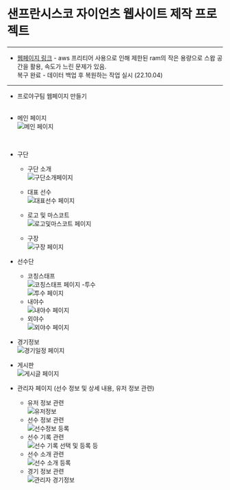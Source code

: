 # 샌프란시스코 자이언츠 웹사이트 제작 프로젝트
-----------------------------------------------

- [웹페이지 링크](http://3.36.66.20:8080/main/entrance) - aws 프리티어 사용으로 인해 제한된 ram의 작은 용량으로 스왑 공간을 활용, 속도가 느린 문제가 있음.
<br> 복구 완료 - 데이터 백업 후 복원하는 작업 실시 (22.10.04)

-----------------------------------------------

- 프로야구팀 웹페이지 만들기
<br><br>




- 메인 페이지  
![메인 페이지](https://user-images.githubusercontent.com/86460929/175053004-efdd5a87-ae3f-404b-9533-56621365d310.gif)
<br/>

- 구단
  - 구단 소개<br>
  ![구단소개페이지](https://user-images.githubusercontent.com/86460929/181475854-7831c892-755d-426a-bbf9-69d92cd2cdff.gif)
  
  - 대표 선수<br>
  ![대표선수 페이지](https://user-images.githubusercontent.com/86460929/181484024-52a72100-e2a6-4371-8f8b-53262e87dbd6.gif)  
  
  - 로고 및 마스코트<br>
  ![로고및마스코트 페이지](https://user-images.githubusercontent.com/86460929/181484162-42c3097c-7dd9-429e-8465-b8acbb550635.gif)
  
  - 구장<br>
  ![구장 페이지](https://user-images.githubusercontent.com/86460929/181485307-bfb8a684-fe86-4552-9479-b62c35f21b71.gif)
  
- 선수단
  - 코칭스태프<br>
  ![코칭스태프 페이지](https://user-images.githubusercontent.com/86460929/181485998-552db3df-6626-446c-a0c3-5a498d625bd2.gif)
  -투수<br>
  ![투수 페이지](https://user-images.githubusercontent.com/86460929/181486446-da4f6211-db3c-41a3-a9e0-92b7997ec59c.gif)
  - 내야수<br>
  ![내야수 페이지](https://user-images.githubusercontent.com/86460929/181486759-f29a64c4-10e5-4954-b247-03de0ff72dad.gif)
  - 외야수<br>
  ![외야수 페이지](https://user-images.githubusercontent.com/86460929/181487783-86b1def0-9f43-43f2-8a7d-d8a3a9f76b13.gif)
- 경기정보<br>
  ![경기일정 페이지](https://user-images.githubusercontent.com/86460929/181507632-2bae2a46-ba7a-41cb-84cf-33cfefca56b2.gif)
- 게시판<br>
  ![게시글 페이지](https://user-images.githubusercontent.com/86460929/181574537-914ccb88-44e0-4544-8af5-8a8a75548e60.gif)

- 관리자 페이지 (선수 정보 및 상세 내용, 유저 정보 관련)
  - 유저 정보 관련<br>
    ![유저정보](https://user-images.githubusercontent.com/86460929/192699127-06527cbc-53f0-4a09-8691-e36dbc4b1dd2.png)
  - 선수 정보 관련<br>
    ![선수정보 등록](https://user-images.githubusercontent.com/86460929/192699246-48b69c51-6143-4683-ba84-f7c4804baf6b.png)
  - 선수 기록 관련<br>
    ![선수 기록 선택 및 등록 등](https://user-images.githubusercontent.com/86460929/192699255-4041f121-9021-43b1-a7e6-d44fcc848432.png)
  - 선수 소개 관련<br>
    ![선수 소개 등록](https://user-images.githubusercontent.com/86460929/192699284-a300cea0-dc2f-4d6a-843b-331d54ea06f6.png)
  - 경기 정보 관련<br>
    ![관리자 경기정보](https://user-images.githubusercontent.com/86460929/192699373-76956379-f207-4f2e-beb6-9f5fffa24ac0.png)
